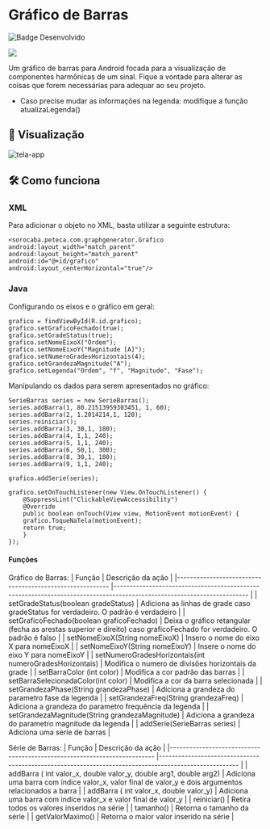 # Gráfico de Barras
![Badge Desenvolvido](http://img.shields.io/static/v1?label=STATUS&message=DESENVOLVIDO&color=GREEN&style=for-the-badge)

[![](https://jitpack.io/v/salarolimatheus/GraphProject.svg)](https://jitpack.io/#salarolimatheus/GraphProject)

Um gráfico de barras para Android focada para a visualização de componentes harmônicas de um sinal. 
Fique a vontade para alterar as coisas que forem necessárias para adequar ao seu projeto.
- Caso precise mudar as informações na legenda: modifique a função atualizaLegenda()

## 📱 Visualização

![tela-app](https://user-images.githubusercontent.com/34732144/185512310-e4a8d777-209f-4a19-a94d-7282f7bf8584.gif)

## 🛠️ Como funciona
### XML
Para adicionar o objeto no XML, basta utilizar a seguinte estrutura:
```
<sorocaba.peteca.com.graphgenerator.Grafico
android:layout_width="match_parent"
android:layout_height="match_parent"
android:id="@+id/grafico"
android:layout_centerHorizontal="true"/>
```

### Java
Configurando os eixos e o gráfico em geral:
```
grafico = findViewById(R.id.grafico);
grafico.setGraficoFechado(true);
grafico.setGradeStatus(true);
grafico.setNomeEixoX("Ordem");
grafico.setNomeEixoY("Magnitude [A]");
grafico.setNumeroGradesHorizontais(4);
grafico.setGrandezaMagnitude("A");
grafico.setLegenda("Ordem", "f", "Magnitude", "Fase");
```

Manipulando os dados para serem apresentados no gráfico:
```
SerieBarras series = new SerieBarras();
series.addBarra(1, 80.21513959303451, 1, 60);
series.addBarra(2, 1.2014214,1, 120);
series.reiniciar();
series.addBarra(3, 30,1, 180);
series.addBarra(4, 1,1, 240);
series.addBarra(5, 1,1, 240);
series.addBarra(6, 50,1, 300);
series.addBarra(8, 30,1, 180);
series.addBarra(9, 1,1, 240);

grafico.addSerie(series);

grafico.setOnTouchListener(new View.OnTouchListener() {
    @SuppressLint("ClickableViewAccessibility")
    @Override
    public boolean onTouch(View view, MotionEvent motionEvent) {
	grafico.ToqueNaTela(motionEvent);
	return true;
    }
});
```

#### Funções
Gráfico de Barras:
| Função                                                  	| Descrição da ação                                                                                                     	|
|---------------------------------------------------------	|-----------------------------------------------------------------------------------------------------------------------	|
| setGradeStatus(boolean gradeStatus)                     	| Adiciona as linhas de grade caso gradeStatus for verdadeiro. O padrão é verdadeiro                                    	|
| setGraficoFechado(boolean graficoFechado)               	| Deixa o gráfico retangular (fecha as arestas superior e direito) caso graficoFechado for verdadeiro. O padrão é falso 	|
| setNomeEixoX(String nomeEixoX)                          	| Insero o nome do eixo X para nomeEixoX                                                                                	|
| setNomeEixoY(String nomeEixoY)                          	| Insere o nome do eixo Y para nomeEixoY                                                                                	|
| setNumeroGradesHorizontais(int numeroGradesHorizontais) 	| Modifica o numero de divisões horizontais da grade                                                                    	|
| setBarraColor (int color)                               	| Modifica a cor padrão das barras                                                                                      	|
| setBarraSelecionadaColor(int color)                     	| Modifica a cor da barra selecionada                                                                                   	|
| setGrandezaPhase(String grandezaPhase)                  	| Adiciona a grandeza do parametro fase da legenda                                                                      	|
| setGrandezaFreq(String grandezaFreq)                    	| Adiciona a grandeza do parametro frequência da legenda                                                                	|
| setGrandezaMagnitude(String grandezaMagnitude)          	| Adiciona a grandeza do parametro magnitude da legenda                                                                 	|
| addSerie(SerieBarras series)                            	| Adiciona uma serie de barras                                                                                          	|

Série de Barras:
| Função                                                                  	| Descrição da ação                                                                                    	|
|-------------------------------------------------------------------------	|------------------------------------------------------------------------------------------------------	|
| addBarra ( int  valor_x,  double  valor_y,  double  arg1,  double arg2) 	| Adiciona uma barra com índice valor_x, valor final de valor_y e dois argumentos relacionados a barra 	|
| addBarra ( int  valor_x,  double valor_y)                               	| Adiciona uma barra com indice valor_x e valor final de valor_y                                       	|
| reiniciar()                                                             	| Retira todos os valores inseridos na série                                                           	|
| tamanho()                                                               	| Retorna o tamanho da série                                                                           	|
| getValorMaximo()                                                        	| Retorna o maior valor inserido na série                                                              	|
